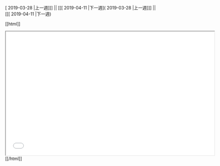 [ 2019-03-28 |上一週]]] || [[[ 2019-04-11 |下一週]( 2019-03-28 |上一週]]] || [[[ 2019-04-11 |下一週)



[[html]]
<iframe src='<http://pad.hackingthursday.org>  ?showControls=true&showChat=true&showLineNumbers=true&useMonospaceFont=false' width=675 height=400></iframe>
[[/html]]